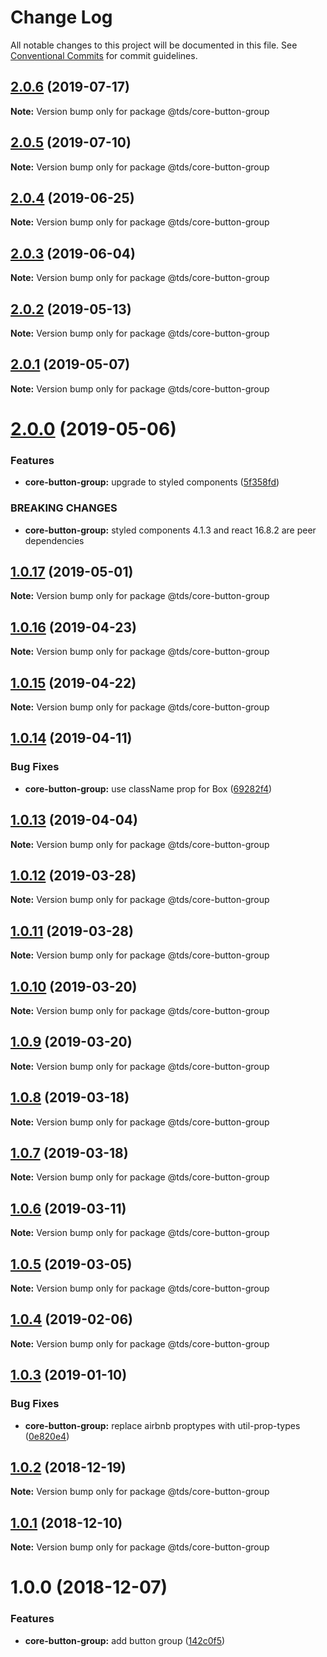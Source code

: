# Change Log

All notable changes to this project will be documented in this file.
See [Conventional Commits](https://conventionalcommits.org) for commit guidelines.

## [2.0.6](https://github.com/telusdigital/tds-core/compare/@tds/core-button-group@2.0.5...@tds/core-button-group@2.0.6) (2019-07-17)

**Note:** Version bump only for package @tds/core-button-group





## [2.0.5](https://github.com/telusdigital/tds-core/compare/@tds/core-button-group@2.0.4...@tds/core-button-group@2.0.5) (2019-07-10)

**Note:** Version bump only for package @tds/core-button-group





## [2.0.4](https://github.com/telusdigital/tds-core/compare/@tds/core-button-group@2.0.3...@tds/core-button-group@2.0.4) (2019-06-25)

**Note:** Version bump only for package @tds/core-button-group





## [2.0.3](https://github.com/telusdigital/tds-core/compare/@tds/core-button-group@2.0.2...@tds/core-button-group@2.0.3) (2019-06-04)

**Note:** Version bump only for package @tds/core-button-group

## [2.0.2](https://github.com/telusdigital/tds-core/compare/@tds/core-button-group@2.0.1...@tds/core-button-group@2.0.2) (2019-05-13)

**Note:** Version bump only for package @tds/core-button-group

## [2.0.1](https://github.com/telusdigital/tds-core/compare/@tds/core-button-group@2.0.0...@tds/core-button-group@2.0.1) (2019-05-07)

**Note:** Version bump only for package @tds/core-button-group

# [2.0.0](https://github.com/telusdigital/tds-core/compare/@tds/core-button-group@1.0.17...@tds/core-button-group@2.0.0) (2019-05-06)

### Features

- **core-button-group:** upgrade to styled components ([5f358fd](https://github.com/telusdigital/tds-core/commit/5f358fd))

### BREAKING CHANGES

- **core-button-group:** styled components 4.1.3 and react 16.8.2 are peer dependencies

## [1.0.17](https://github.com/telusdigital/tds-core/compare/@tds/core-button-group@1.0.16...@tds/core-button-group@1.0.17) (2019-05-01)

**Note:** Version bump only for package @tds/core-button-group

## [1.0.16](https://github.com/telusdigital/tds-core/compare/@tds/core-button-group@1.0.15...@tds/core-button-group@1.0.16) (2019-04-23)

**Note:** Version bump only for package @tds/core-button-group

## [1.0.15](https://github.com/telusdigital/tds-core/compare/@tds/core-button-group@1.0.14...@tds/core-button-group@1.0.15) (2019-04-22)

**Note:** Version bump only for package @tds/core-button-group

## [1.0.14](https://github.com/telusdigital/tds-core/compare/@tds/core-button-group@1.0.13...@tds/core-button-group@1.0.14) (2019-04-11)

### Bug Fixes

- **core-button-group:** use className prop for Box ([69282f4](https://github.com/telusdigital/tds-core/commit/69282f4))

## [1.0.13](https://github.com/telusdigital/tds-core/compare/@tds/core-button-group@1.0.12...@tds/core-button-group@1.0.13) (2019-04-04)

**Note:** Version bump only for package @tds/core-button-group

## [1.0.12](https://github.com/telusdigital/tds-core/compare/@tds/core-button-group@1.0.11...@tds/core-button-group@1.0.12) (2019-03-28)

**Note:** Version bump only for package @tds/core-button-group

## [1.0.11](https://github.com/telusdigital/tds-core/compare/@tds/core-button-group@1.0.10...@tds/core-button-group@1.0.11) (2019-03-28)

**Note:** Version bump only for package @tds/core-button-group

## [1.0.10](https://github.com/telusdigital/tds-core/compare/@tds/core-button-group@1.0.9...@tds/core-button-group@1.0.10) (2019-03-20)

**Note:** Version bump only for package @tds/core-button-group

## [1.0.9](https://github.com/telusdigital/tds-core/compare/@tds/core-button-group@1.0.8...@tds/core-button-group@1.0.9) (2019-03-20)

**Note:** Version bump only for package @tds/core-button-group

## [1.0.8](https://github.com/telusdigital/tds-core/compare/@tds/core-button-group@1.0.7...@tds/core-button-group@1.0.8) (2019-03-18)

**Note:** Version bump only for package @tds/core-button-group

## [1.0.7](https://github.com/telusdigital/tds-core/compare/@tds/core-button-group@1.0.6...@tds/core-button-group@1.0.7) (2019-03-18)

**Note:** Version bump only for package @tds/core-button-group

## [1.0.6](https://github.com/telusdigital/tds-core/compare/@tds/core-button-group@1.0.5...@tds/core-button-group@1.0.6) (2019-03-11)

**Note:** Version bump only for package @tds/core-button-group

## [1.0.5](https://github.com/telusdigital/tds-core/compare/@tds/core-button-group@1.0.4...@tds/core-button-group@1.0.5) (2019-03-05)

**Note:** Version bump only for package @tds/core-button-group

## [1.0.4](https://github.com/telusdigital/tds-core/compare/@tds/core-button-group@1.0.3...@tds/core-button-group@1.0.4) (2019-02-06)

**Note:** Version bump only for package @tds/core-button-group

## [1.0.3](https://github.com/telusdigital/tds-core/compare/@tds/core-button-group@1.0.2...@tds/core-button-group@1.0.3) (2019-01-10)

### Bug Fixes

- **core-button-group:** replace airbnb proptypes with util-prop-types ([0e820e4](https://github.com/telusdigital/tds-core/commit/0e820e4))

<a name="1.0.2"></a>

## [1.0.2](https://github.com/telusdigital/tds-core/compare/@tds/core-button-group@1.0.1...@tds/core-button-group@1.0.2) (2018-12-19)

**Note:** Version bump only for package @tds/core-button-group

<a name="1.0.1"></a>

## [1.0.1](https://github.com/telusdigital/tds-core/compare/@tds/core-button-group@1.0.0...@tds/core-button-group@1.0.1) (2018-12-10)

**Note:** Version bump only for package @tds/core-button-group

<a name="1.0.0"></a>

# 1.0.0 (2018-12-07)

### Features

- **core-button-group:** add button group ([142c0f5](https://github.com/telusdigital/tds-core/commit/142c0f5))
